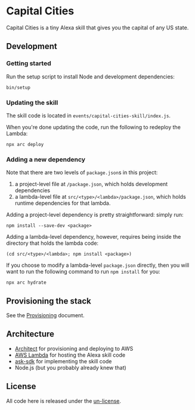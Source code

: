 # Capital Cities

Capital Cities is a tiny Alexa skill that gives you the capital of any US state.

## Development

### Getting started

Run the setup script to install Node and development dependencies:

    bin/setup

### Updating the skill

The skill code is located in `events/capital-cities-skill/index.js`.

When you're done updating the code, run the following to redeploy the Lambda:

    npx arc deploy

### Adding a new dependency

Note that there are two levels of `package.json`s in this project:

1. a project-level file at `/package.json`,
   which holds development dependencies
2. a lambda-level file at `src/<type>/<lambda>/package.json`,
   which holds runtime dependencies for that lambda.

Adding a project-level dependency is pretty straightforward:
simply run:

    npm install --save-dev <package>

Adding a lambda-level dependency, however,
requires being inside the directory that holds the lambda code:

    (cd src/<type>/<lambda>; npm install <package>)

If you choose to modify a lambda-level `package.json` directly,
then you will want to run the following command
to run `npm install` for you:

    npx arc hydrate

## Provisioning the stack

See the [Provisioning](PROVISIONING.md) document.

## Architecture

* [Architect] for provisioning and deploying to AWS
* [AWS Lambda] for hosting the Alexa skill code
* [ask-sdk] for implementing the skill code
* Node.js (but you probably already knew that)

[Architect]: https://arc.codes
[AWS Lambda]: https://docs.aws.amazon.com/lambda/latest/dg/welcome.html
[ask-sdk]: https://developer.amazon.com/en-US/docs/alexa/alexa-skills-kit-sdk-for-nodejs/overview.html

## License

All code here is released under the [un-license](LICENSE).
